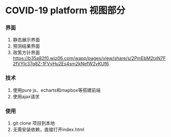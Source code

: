 # COVID-19 platform 视图部分
### 界面
  1. 静态展示界面
  2. 预测结果界面
  3. 政策方针界面
  https://b35a82f0.wiz06.com/wapp/pages/view/share/s/2PmEbM2txN7F2fVYlc37q8Z-1FVvHu2Es4sm2kNefW2vKUf6
### 技术
  1. 使用pure js、echarts和mapbox等搭建前端
  2. 使用ajax请求
### 使用
  1. git clone 项目到本地
  2. 无需安装依赖，直接打开index.html
  
